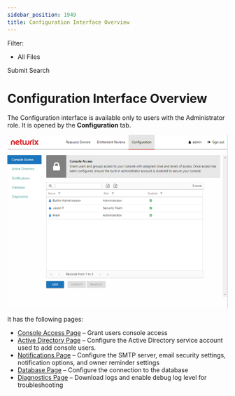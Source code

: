 ```yaml
---
sidebar_position: 1949
title: Configuration Interface Overview
---
```


Filter: 

* All Files

Submit Search

# Configuration Interface Overview

The Configuration interface is available only to users with the Administrator role. It is opened by the **Configuration** tab.

![Configuration interface showing the Console Access page](../../../../../../../static/images/Auditor_10.7/Content/Resources/Images/Access/Reviews/Admin/Config/ConsoleAccess.png "Configuration interface showing the Console Access page")

It has the following pages:

* [Console Access Page](ConsoleAccess "Console Access Page") – Grant users console access
* [Active Directory Page](ActiveDirectory "Active Directory Page") – Configure the Active Directory service account used to add console users.
* [Notifications Page](Notifications "Notifications Page") – Configure the SMTP server, email security settings, notification options, and owner reminder settings
* [Database Page](Database "Database Page") – Configure the connection to the database
* [Diagnostics Page](Diagnostics "Diagnostics Page") – Download logs and enable debug log level for troubleshooting